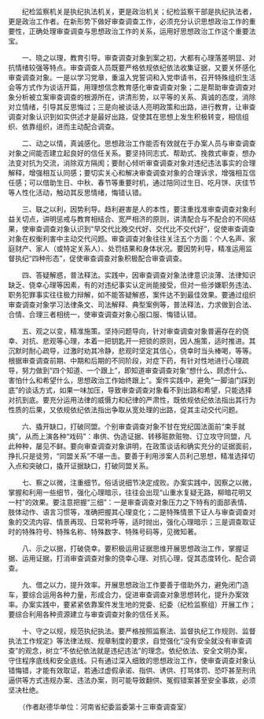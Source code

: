 　　纪检监察机关是执纪执法机关，更是政治机关；纪检监察干部是执纪执法者，更是政治工作者。在新形势下做好审查调查工作，必须充分认识思想政治工作的重要性，正确处理审查调查与思想政治工作的关系，运用好思想政治工作这个重要法宝。

　　一、晓之以理，教育引导。审查调查对象到案之初，大都有心理落差明显、对抗情绪较强等特点。审查调查人员既要严格依规依纪依法收集证据，又要关怀感化审查调查对象。一是以学习党章，重温入党誓词和入党申请书，召开特殊组织生活会等方式作为谈话开篇，用理想信念教育感化审查调查对象；二是帮助审查调查对象分析被立案审查调查的根源所在，讲清形势，以平等的关系、真诚的态度，消除对立情绪，引导其反思悔过；三是向被谈话人亮明政策和出路，进行教育，让审查调查对象认识到如实供述才是最好出路，促使其在思想上发生积极转变，相信组织、依靠组织，进而主动配合调查。

　　二、动之以情，真诚感化。思想政治工作能否有效就在于办案人员与审查调查对象之间能否建立起良好的信任关系。要坚持同志式、帮助式、挽救式审查，想办法变对抗为交流，消除双方隔阂；要耐心倾听审查调查对象对违纪违法事实的合理解释，增强相互认同感；要切实关心和解决审查调查对象的合理诉求，增强相互信任感；可以借助生日、中秋、春节等重要时机，通过陪同过生日、吃月饼、庆佳节等人性化活动，触动其反思情绪，悔错认错。

　　三、联之以利，因势利导。趋利避害是人的本性，要注重找准审查调查对象利益关切点，讲明惩戒与教育相结合、宽严相济的原则，讲清配合与不配合的不同结果，使审查调查对象认识到“早交代比晚交代好、交代比不交代好”，促使审查调查对象在权衡利害中主动交代问题。审查调查对象往往关注五个方面：个人名声、家庭财产、家人（或特定关系人）、处罚结果和身体状况。要因势利导，精准运用监督执纪“四种形态”，促使审查调查对象积极配合审查调查。

　　四、答疑解惑，普法释法。实践中，因审查调查对象法律意识淡薄、法律知识缺乏、侥幸心理等因素，有的对违纪事实认定尚能接受，但对一些涉嫌职务违法、职务犯罪事实往往极力辩解，如不能答疑解惑，案件达不到最佳效果。要通过组织审查调查对象学习法律条文、司法解释、典型案例等，普法释法，力求做到合法、合情、合理三者相统一，使审查调查对象心服口服、悔错认错。

　　五、观之以变，精准施策。坚持问题导向，针对审查调查对象普遍存在的侥幸、对抗、悲观等心理，本着一把钥匙开一把锁的原则，因人施策，适时推进。其沉默时耐心疏导，过激时劝其冷静，悲观时坚定其信心，侥幸时当头棒喝，等等。根据审查调查前期、中期和后期的不同阶段，对症下药，有针对性地进行心理疏导，努力做到“四个知道、一个跟上”，即知道审查调查对象“想什么、顾虑什么、害怕什么和希望什么，思想政治工作始终跟上”。案件实践中，避免“一脚油门踩到底”的谈话方式，如果一味加压，导致审查调查对象看不到出路和希望，只能选择对抗到底。要充分运用法律的威慑力和纪律的严肃性，既依规依纪依法指出其行为性质的后果，又依规依纪依法指出争取从宽处理的出路，促其主动交代问题。

　　六、撬开缺口，打破同盟。个别审查调查对象不甘在党纪国法面前“束手就擒”，从而上演各种“戏码”：串供、伪造证据、转移赃款赃物、订立攻守同盟，凡此种种，屡见不鲜。要向审查调查对象讲明，在政策谈话和确实充分的证据面前，挣扎只是徒劳，“同盟关系”不堪一击。要善于利用涉案人员利己思想，精准选择切入点和突破口，撬开证据缺口，打破同盟关系。

　　七、察之以微，注重细节。俗话说细节决定成败。办案实践中，因察之以微，掌握和利用一些细节，强化心理暗示，往往会出现“山重水复疑无路，柳暗花明又一村”的效果。要注意把握“三细”：一是审查调查对象压力之下特有的面部表情、肢体动作、语言习惯等，准确把握其心理变化；二是特殊情景下证人与审查调查对象的交流内容、情景再现、日常称呼等，适时抛出，强化心理暗示；三是调查取证时的特殊符号、特殊名称、特殊数字、特殊号码等，见微知著。

　　八、示之以据，打破侥幸。要积极运用证据思维开展思想政治工作，掌握证据、运用证据，打消审查调查对象的侥幸心理、对抗心理，促其态度转化、配合调查。

　　九、借之以力，提升效率。开展思想政治工作要善于借助外力，避免闭门造车，要综合运用各种力量，形成合力，促进审查调查对象思想转化，提升办案效率。办案实践中，要紧紧依靠案件发生地的党委、纪委（纪检监察组）开展工作；要综合利用各种资源建立与审查调查对象的信任关系。

　　十、守之以规，规范执纪执法。要严格按照监察法、监督执纪工作规则、监督执法工作规定》等法律法规、规章制度的要求，自觉强化“没有安全就没有审查调查”的观念，树立“不依纪依法就是违纪违法”的理念。依纪依法、安全文明办案，守住程序底线和安全底线。只有通过深入细致的思想政治工作，使审查调查对象认错悔错，才能有效取证，若通过虚假承诺、指供、诱供、打骂体罚、恐吓甚至刑讯逼供等方式违规办案、违法办案，则可能导致翻供、冤假错案甚至安全事故，必须坚决杜绝。

　　（作者赵德华单位：河南省纪委监委第十三审查调查室）